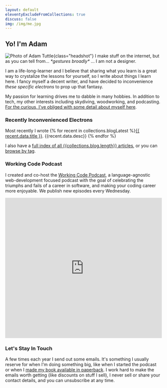 ```yaml
---
layout: default
eleventyExcludeFromCollections: true
discuss: false
img: /img/me.jpg
---
```


<link rel="preconnect" href="https://embed.podcasts.apple.com" />

## Yo! I'm Adam

![Photo of Adam Tuttle][gravatar]{class="headshot"} I make stuff on the internet, but as you can tell from... _\*gestures broadly\*_ ... I am not a designer.

I am a life-long-learner and I believe that sharing what you learn is a great way to crystalize the lessons for yourself, so I write about things I learn here. I fancy myself a decent writer, and have decided to inconvenience _these specific electrons_ to prop up that fantasy.

My passion for learning drives me to dabble in many hobbies. In addition to tech, my other interests including skydiving, woodworking, and podcasting.<br/>[For the curious, I've obliged with some detail about myself here](/blog/2021/about-me/).

### Recently Inconvenienced Electrons

Most recently I wrote {% for recent in collections.blogLatest %}<a href="{{ recent.url }}">{{ recent.data.title }}</a>. {{recent.data.desc}} {% endfor %}

I also have a [full index of all {{collections.blog.length}} articles][index], or you can [browse by tag](/tags/).

[index]: /blog

### Working Code Podcast

I created and co-host the [Working Code Podcast][wcp], a language-agnostic web-development focused podcast with the goal of celebrating the triumphs and fails of a career in software, and making your coding career more enjoyable. We publish new episodes every Wednesday.

<iframe allow="autoplay *; encrypted-media *; fullscreen *" frameborder="0" height="450" style="width:100%;max-width:660px;overflow:hidden;background:transparent;" sandbox="allow-forms allow-popups allow-same-origin allow-scripts allow-storage-access-by-user-activation allow-top-navigation-by-user-activation" src="https://embed.podcasts.apple.com/us/podcast/working-code/id1544142288"></iframe>

### Let's Stay In Touch

A few times each year I send out some emails. It's something I usually reserve for when I'm doing something big, like when I started the podcast or when I [made my book available in paperback](https://restassuredbook.com). I work hard to make the emails worth getting (like discounts on stuff I sell), I never sell or share your contact details, and you can unsubscribe at any time.

<script async data-uid="02c5dc9bec" src="https://adam-tuttle.ck.page/02c5dc9bec/index.js"></script>

[wcp]: https://workingcode.dev
[gravatar]: https://www.gravatar.com/avatar/c9e260373387e72ce020928a3a546ec5?rating=G&size=400&default=mm
[garden]: /blog/digital-garden
